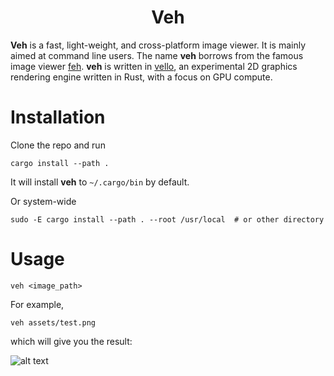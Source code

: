 <div align="center">
<h1>Veh</h1>
</div>

**Veh** is a fast, light-weight, and cross-platform image viewer. It is mainly aimed at command line users. The name  **veh** borrows from the famous image viewer [feh](https://github.com/derf/feh). **veh** is written in [vello](https://github.com/linebender/vello), an experimental 2D graphics rendering engine written in Rust, with a focus on GPU compute.


# Installation
Clone the repo and run
```shell
cargo install --path .
```
It will install **veh** to `~/.cargo/bin` by default.

Or system-wide
```shell
sudo -E cargo install --path . --root /usr/local  # or other directory
```

# Usage
```shell
veh <image_path>
```

For example,
```shell
veh assets/test.png
```
which will give you the result:

![alt text](./assets/screenshot.png)

